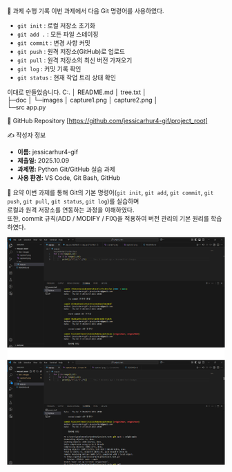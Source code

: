 🧾 과제 수행 기록
이번 과제에서 다음 Git 명령어를 사용하였다.

- `git init` : 로컬 저장소 초기화  
- `git add .` : 모든 파일 스테이징  
- `git commit` : 변경 사항 커밋  
- `git push` : 원격 저장소(GitHub)로 업로드  
- `git pull` : 원격 저장소의 최신 버전 가져오기  
- `git log` : 커밋 기록 확인  
- `git status` : 현재 작업 트리 상태 확인

이대로 만들었습니다.
C:.
│  README.md
│  tree.txt
│  
├─doc
│  └─images
│          capture1.png
│          capture2.png
│          
└─src
        app.py
        
 🔗 GitHub Repository
[https://github.com/jessicarhur4-gif/project_root]

✍️ 작성자 정보
- **이름:** jessicarhur4-gif  
- **제출일:** 2025.10.09  
- **과제명:** Python Git/GitHub 실습 과제  
- **사용 환경:** VS Code, Git Bash, GitHub

💬 요약
이번 과제를 통해 Git의 기본 명령어(`git init`, `git add`, `git commit`, `git push`, `git pull`, `git status`, `git log`)를 실습하며  
로컬과 원격 저장소를 연동하는 과정을 이해하였다.  
또한, commit 규칙(ADD / MODIFY / FIX)을 적용하여 버전 관리의 기본 원리를 학습하였다.

![첫번째 캡처](doc/images/capture1.png)
![두번째 캡처](doc/images/capture2.png)
